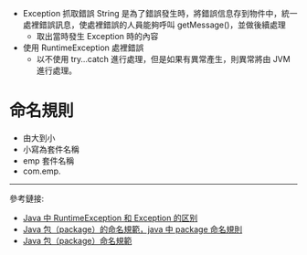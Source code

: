 - Exception 抓取錯誤 String 是為了錯誤發生時，將錯誤信息存到物件中，統一處裡錯誤訊息，使處裡錯誤的人員能夠呼叫 getMessage()，並做後續處理
  - 取出當時發生 Exception 時的內容
- 使用 RuntimeException 處裡錯誤
  - 以不使用 try…catch 進行處理，但是如果有異常產生，則異常將由 JVM 進行處理。

# 命名規則

- 由大到小
- 小寫為套件名稱
- emp 套件名稱
- com.emp.

---

參考鏈接:

- [Java 中 RuntimeException 和 Exception 的区别](https://blog.csdn.net/qq_33535433/article/details/79293809)
- [Java 包（package）的命名規範，java 中 package 命名規則](https://www.itread01.com/articles/1476074440.html)
- [Java 包（package）命名規範](https://codertw.com/%E7%A8%8B%E5%BC%8F%E8%AA%9E%E8%A8%80/322459/)
